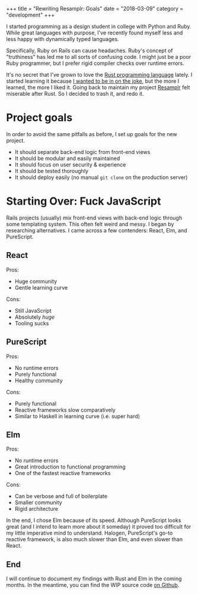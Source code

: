 +++
title = "Rewriting Resamplr: Goals"
date = "2018-03-09"
category = "development"
+++

I started programming as a design student in college with Python and Ruby.  While great languages with purpose, I've recently found myself less and less happy with dynamically typed languages.  

Specifically, Ruby on Rails can cause headaches.  Ruby's concept of "truthiness" has led me to all sorts of confusing code.  I might just be a poor Ruby programmer, but I prefer rigid compiler checks over runtime errors.

It's no secret that I've grown to love the [Rust programming language](/tags/rust/) lately.  I started learning it because [I wanted to be in on the joke](https://reddit.com/r/programmingcirclejerk), but the more I learned, the more I liked it.  Going back to maintain my project [Resamplr](https://resamplr.com) felt miserable after Rust.  So I decided to trash it, and redo it.

# Project goals
In order to avoid the same pitfalls as before, I set up goals for the new project.

- It should separate back-end logic from front-end views
- It should be modular and easily maintained
- It should focus on user security & experience
- It should be tested thoroughly 
- It should deploy easily (no manual `git clone` on the production server)

# Starting Over: Fuck JavaScript
Rails projects (usually) mix front-end views with back-end logic through some templating system.  This often felt weird and messy.  I began by researching alternatives.  I came across a few contenders: React, Elm, and PureScript.

## React
Pros:

- Huge community
- Gentle learning curve

Cons:

- Still JavaScript
- Absolutely *huge*
- Tooling sucks

## PureScript
Pros: 

- No runtime errors
- Purely functional
- Healthy community

Cons:

- Purely functional
- Reactive frameworks slow comparatively
- Similar to Haskell in learning curve (i.e. super hard)

## Elm
Pros:

- No runtime errors
- Great introduction to functional programming
- One of the fastest reactive frameworks

Cons:

- Can be verbose and full of boilerplate
- Smaller community
- Rigid architecture 

In the end, I chose Elm because of its speed.  Although PureScript looks great (and I intend to learn more about it someday) it proved too difficult for my little imperative mind to understand.  Halogen, PureScript's go-to reactive framework, is also much slower than Elm, and even slower than React.

## End
I will continue to document my findings with Rust and Elm in the coming months.  In the meantime, you can find the WIP source code [on Github](https://github.com/resamplr/resamplr-web).